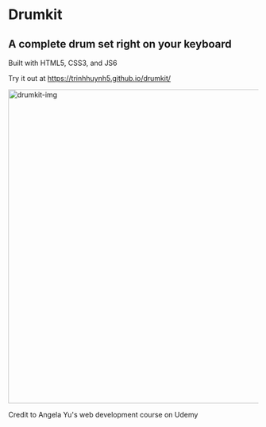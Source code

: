 # Drumkit
## A complete drum set right on your keyboard

Built with HTML5, CSS3, and JS6

Try it out at https://trinhhuynh5.github.io/drumkit/

<img width="633" alt="drumkit-img" src="https://user-images.githubusercontent.com/36995369/67044682-a51d9d00-f0e1-11e9-8e4a-e60129b46efc.png">

Credit to Angela Yu's web development course on Udemy
